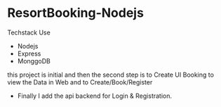 # ResortBooking-Nodejs

Techstack Use
- Nodejs
- Express
- MonggoDB

 this project is initial and then the second step is to Create UI Booking to view the Data in Web and to Create/Book/Register

- Finally I add the api backend for Login & Registration.
